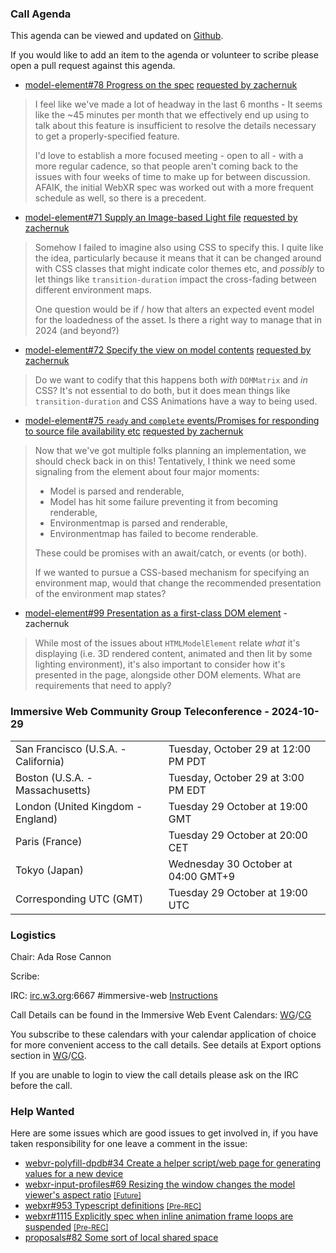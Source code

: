 ### Call Agenda

This agenda can be viewed and updated on [Github](https://github.com/immersive-web/administrivia/blob/main/meetings/2024/2024-10-29-Immersive_Web_Community_Group_Teleconference-agenda.md).

If you would like to add an item to the agenda or volunteer to scribe please open a pull request against this agenda.

* [model-element#78 Progress on the spec](https://github.com/immersive-web/model-element/issues/78) [requested by zachernuk](https://github.com/immersive-web/model-element/issues/78#issuecomment-2440609945)
> I feel like we've made a lot of headway in the last 6 months - It seems like the ~45 minutes per month that we effectively end up using to talk about this feature is insufficient to resolve the details necessary to get a properly-specified feature. 
>
>I'd love to establish a more focused meeting - open to all - with a more regular cadence, so that people aren't coming back to the issues with four weeks of time to make up for between discussion. AFAIK, the initial WebXR spec was worked out with a more frequent schedule as well, so there is a precedent.

* [model-element#71 Supply an Image-based Light file](https://github.com/immersive-web/model-element/issues/71) [requested by zachernuk](https://github.com/immersive-web/model-element/issues/71#issuecomment-2440667302)
> Somehow I failed to imagine also using CSS to specify this. I quite like the idea, particularly because it means that it can be changed around with CSS classes that might indicate color themes etc, and _possibly_ to let things like `transition-duration` impact the cross-fading between different environment maps.
>
>One question would be if / how that alters an expected event model for the loadedness of the asset. Is there a right way to manage that in 2024 (and beyond?)

* [model-element#72 Specify the view on model contents](https://github.com/immersive-web/model-element/issues/72) [requested by zachernuk](https://github.com/immersive-web/model-element/issues/72#issuecomment-2440636997)
> Do we want to codify that this happens both _with_ `DOMMatrix` and _in_ CSS? It's not essential to do both, but it does mean things like `transition-duration` and CSS Animations have a way to being used.

* [model-element#75 `ready` and `complete` events/Promises for responding to source file availability etc](https://github.com/immersive-web/model-element/issues/75) [requested by zachernuk](https://github.com/immersive-web/model-element/issues/75#issuecomment-2400765096)
> Now that we've got multiple folks planning an implementation, we should check back in on this! 
>Tentatively, I think we need some signaling from the element about four major moments:
>
>* Model is parsed and renderable,
>* Model has hit some failure preventing it from becoming renderable,
>* Environmentmap is parsed and renderable,
>* Environmentmap has failed to become renderable.
>
>These could be promises with an await/catch, or events (or both). 
>
>If we wanted to pursue a CSS-based mechanism for specifying an environment map, would that change the recommended presentation of the environment map states?

* [model-element#99 Presentation as a first-class DOM element](https://github.com/immersive-web/model-element/issues/99) - zachernuk
> While most of the issues about `HTMLModelElement` relate _what_ it's displaying (i.e. 3D rendered content, animated and then lit by some lighting environment), it's also important to consider how it's presented in the page, alongside other DOM elements. What are requirements that need to apply?

### Immersive Web Community Group Teleconference - 2024-10-29

<table>
<tr><td> San Francisco (U.S.A. - California) <td> Tuesday, October 29 at 12:00 PM PDT
<tr><td> Boston (U.S.A. - Massachusetts) <td> Tuesday, October 29 at 3:00 PM EDT
<tr><td> London (United Kingdom - England) <td> Tuesday 29 October at 19:00 GMT
<tr><td> Paris (France) <td> Tuesday 29 October at 20:00 CET
<tr><td> Tokyo (Japan) <td> Wednesday 30 October at 04:00 GMT+9
<tr><td> Corresponding UTC (GMT) <td> Tuesday 29 October at 19:00 UTC
</table>

### Logistics

Chair: Ada Rose Cannon

Scribe:

IRC: [irc.w3.org](https://irc.w3.org/):6667 #immersive-web [Instructions](https://github.com/immersive-web/administrivia/blob/main/IRC.md)

Call Details can be found in the Immersive Web Event Calendars: [WG](https://www.w3.org/groups/wg/immersive-web/calendar/)/[CG](https://www.w3.org/groups/cg/immersive-web/calendar/)

You subscribe to these calendars with your calendar application of choice for more convenient access to the call details. See details at Export options section in [WG](https://www.w3.org/groups/wg/immersive-web/calendar/#export)/[CG](https://www.w3.org/groups/cg/immersive-web/calendar/#export).

If you are unable to login to view the call details please ask on the IRC before the call.

### Help Wanted

Here are some issues which are good issues to get involved in, if you have taken responsibility for one leave a comment in the issue:

- [webvr-polyfill-dpdb#34 Create a helper script/web page for generating values for a new device](https://github.com/immersive-web/webvr-polyfill-dpdb/issues/34)
- [webxr-input-profiles#69 Resizing the window changes the model viewer's aspect ratio](https://github.com/immersive-web/webxr-input-profiles/issues/69) [<small>[Future]</small>](https://api.github.com/repos/immersive-web/webxr-input-profiles/milestones/4)
- [webxr#953 Typescript definitions](https://github.com/immersive-web/webxr/issues/953) [<small>[Pre-REC]</small>](https://api.github.com/repos/immersive-web/webxr/milestones/16)
- [webxr#1115 Explicitly spec when inline animation frame loops are suspended](https://github.com/immersive-web/webxr/issues/1115) [<small>[Pre-REC]</small>](https://api.github.com/repos/immersive-web/webxr/milestones/16)
- [proposals#82 Some sort of local shared space](https://github.com/immersive-web/proposals/issues/82)


              
